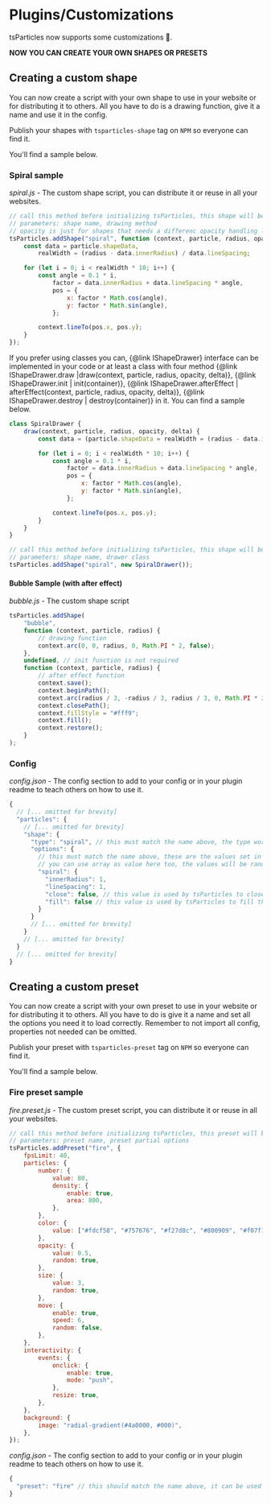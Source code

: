 # Plugins/Customizations

tsParticles now supports some customizations 🥳.

**NOW YOU CAN CREATE YOUR OWN SHAPES OR PRESETS**

## Creating a custom shape

You can now create a script with your own shape to use in your website or for distributing it to others. All you have to do is a drawing function, give it a name and use it in the config.

Publish your shapes with `tsparticles-shape` tag on `NPM` so everyone can find it.

You'll find a sample below.

### Spiral sample

_spiral.js_ - The custom shape script, you can distribute it or reuse in all your websites.

```javascript
// call this method before initializing tsParticles, this shape will be available in all of your tsParticles instances
// parameters: shape name, drawing method
// opacity is just for shapes that needs a differenc opacity handling like images
tsParticles.addShape("spiral", function (context, particle, radius, opacity) {
    const data = particle.shapeData,
        realWidth = (radius - data.innerRadius) / data.lineSpacing;

    for (let i = 0; i < realWidth * 10; i++) {
        const angle = 0.1 * i,
            factor = data.innerRadius + data.lineSpacing * angle,
            pos = {
                x: factor * Math.cos(angle),
                y: factor * Math.sin(angle),
            };

        context.lineTo(pos.x, pos.y);
    }
});
```

If you prefer using classes you can, {@link IShapeDrawer} interface can be implemented in your code or at least a class with four method {@link IShapeDrawer.draw |draw(context, particle, radius, opacity, delta)}, {@link IShapeDrawer.init | init(container)}, {@link IShapeDrawer.afterEffect | afterEffect(context, particle, radius, opacity, delta)}, {@link IShapeDrawer.destroy | destroy(container)} in it. You can find a sample below.

```javascript
class SpiralDrawer {
    draw(context, particle, radius, opacity, delta) {
        const data = (particle.shapeData = realWidth = (radius - data.innerRadius) / data.lineSpacing);

        for (let i = 0; i < realWidth * 10; i++) {
            const angle = 0.1 * i,
                factor = data.innerRadius + data.lineSpacing * angle,
                pos = {
                    x: factor * Math.cos(angle),
                    y: factor * Math.sin(angle),
                };

            context.lineTo(pos.x, pos.y);
        }
    }
}

// call this method before initializing tsParticles, this shape will be available in all of your tsParticles instances
// parameters: shape name, drawer class
tsParticles.addShape("spiral", new SpiralDrawer());
```

#### Bubble Sample (with after effect)

_bubble.js_ - The custom shape script

```javascript
tsParticles.addShape(
    "bubble",
    function (context, particle, radius) {
        // drawing function
        context.arc(0, 0, radius, 0, Math.PI * 2, false);
    },
    undefined, // init function is not required
    function (context, particle, radius) {
        // after effect function
        context.save();
        context.beginPath();
        context.arc(radius / 3, -radius / 3, radius / 3, 0, Math.PI * 2, false);
        context.closePath();
        context.fillStyle = "#fff9";
        context.fill();
        context.restore();
    }
);
```

### Config

_config.json_ - The config section to add to your config or in your plugin readme to teach others on how to use it.

```javascript
{
  // [... omitted for brevity]
  "particles": {
    // [... omitted for brevity]
    "shape": {
      "type": "spiral", // this must match the name above, the type works as always, you can use an array with your custom shape inside
      "options": {
        // this must match the name above, these are the values set in particle.shapeData (the first line of the method above)
        // you can use array as value here too, the values will be random picked, like in standard shapes
        "spiral": {
          "innerRadius": 1,
          "lineSpacing": 1,
          "close": false, // this value is used by tsParticles to close the path, if you don't want to close it set this value to false
          "fill": false // this value is used by tsParticles to fill the shape with the particles color, if you want only the stroke set this value to false
        }
      }
      // [... omitted for brevity]
    }
    // [... omitted for brevity]
  }
  // [... omitted for brevity]
}
```

## Creating a custom preset

You can now create a script with your own preset to use in your website or for distributing it to others. All you have to do is give it a name and set all the options you need it to load correctly. Remember to not import all config, properties not needed can be omitted.

Publish your preset with `tsparticles-preset` tag on `NPM` so everyone can find it.

You'll find a sample below.

### Fire preset sample

_fire.preset.js_ - The custom preset script, you can distribute it or reuse in all your websites.

```javascript
// call this method before initializing tsParticles, this preset will be available in all of your tsParticles instances
// parameters: preset name, preset partial options
tsParticles.addPreset("fire", {
    fpsLimit: 40,
    particles: {
        number: {
            value: 80,
            density: {
                enable: true,
                area: 800,
            },
        },
        color: {
            value: ["#fdcf58", "#757676", "#f27d0c", "#800909", "#f07f13"],
        },
        opacity: {
            value: 0.5,
            random: true,
        },
        size: {
            value: 3,
            random: true,
        },
        move: {
            enable: true,
            speed: 6,
            random: false,
        },
    },
    interactivity: {
        events: {
            onclick: {
                enable: true,
                mode: "push",
            },
            resize: true,
        },
    },
    background: {
        image: "radial-gradient(#4a0000, #000)",
    },
});
```

_config.json_ - The config section to add to your config or in your plugin readme to teach others on how to use it.

```javascript
{
  "preset": "fire" // this should match the name above, it can be used in array values too, it will be loaded in order like everyone else
}
```
